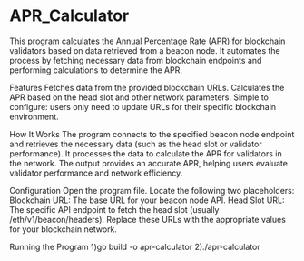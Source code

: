 # APR_Calculator
This program calculates the Annual Percentage Rate (APR) for blockchain validators based on data retrieved from a beacon node. It automates the process by fetching necessary data from blockchain endpoints and performing calculations to determine the APR.

Features
Fetches data from the provided blockchain URLs.
Calculates the APR based on the head slot and other network parameters.
Simple to configure: users only need to update URLs for their specific blockchain environment.

How It Works
The program connects to the specified beacon node endpoint and retrieves the necessary data (such as the head slot or validator performance).
It processes the data to calculate the APR for validators in the network.
The output provides an accurate APR, helping users evaluate validator performance and network efficiency.

Configuration
Open the program file.
Locate the following two placeholders:
Blockchain URL: The base URL for your beacon node API.
Head Slot URL: The specific API endpoint to fetch the head slot (usually /eth/v1/beacon/headers).
Replace these URLs with the appropriate values for your blockchain network.

Running the Program
1)go build -o apr-calculator
2)./apr-calculator

